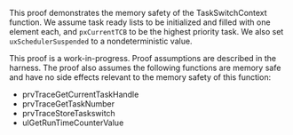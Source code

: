 This proof demonstrates the memory safety of the TaskSwitchContext function. We
assume task ready lists to be initialized and filled with one element each, and
`pxCurrentTCB` to be the highest priority task. We also set
`uxSchedulerSuspended` to a nondeterministic value.

This proof is a work-in-progress. Proof assumptions are described in the
harness. The proof also assumes the following functions are memory safe and have
no side effects relevant to the memory safety of this function:

-   prvTraceGetCurrentTaskHandle
-   prvTraceGetTaskNumber
-   prvTraceStoreTaskswitch
-   ulGetRunTimeCounterValue
